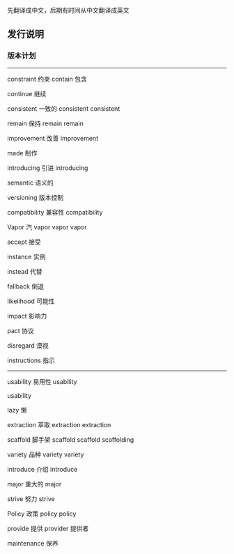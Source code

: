 先翻译成中文，后期有时间从中文翻译成英文

## 发行说明

### 版本计划






---

constraint 约束
contain 包含
 
continue 继续


consistent 一致的
consistent
consistent

remain 保持
remain
remain



improvement 改善
improvement

made 制作

introducing 引进
introducing

semantic 语义的

versioning 版本控制

compatibility 兼容性
compatibility


Vapor 汽
vapor
vapor
vapor
 
accept 接受



instance 实例

instead 代替

fallback 倒退

likelihood 可能性

impact 影响力

pact 协议

disregard 漠视


instructions 指示



---





usability 易用性
usability

usability





lazy 懒



extraction 萃取
extraction
extraction

scaffold 脚手架
scaffold
scaffold
scaffolding 


variety 品种
variety
variety


 



introduce 介绍
introduce 


 
major 重大的
major

strive 努力
strive


Policy 政策
policy
policy



provide 提供
provider 提供者


maintenance 保养
 





















